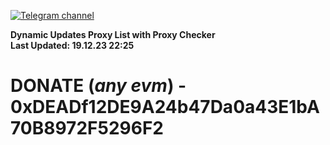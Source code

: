 [![Telegram channel](https://img.shields.io/endpoint?url=https://runkit.io/damiankrawczyk/telegram-badge/branches/master?url=https://t.me/n4z4v0d)](https://t.me/n4z4v0d) 

**Dynamic Updates Proxy List with Proxy Checker**  
**Last Updated: 19.12.23 22:25**

# DONATE (_any evm_) - 0xDEADf12DE9A24b47Da0a43E1bA70B8972F5296F2
